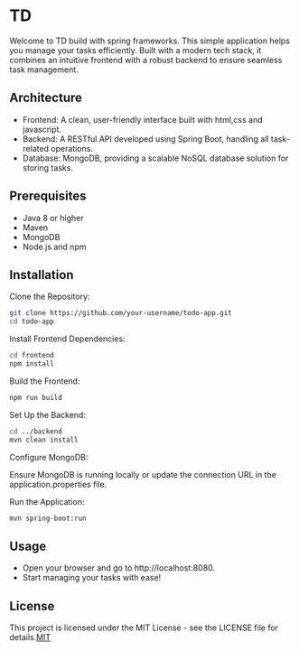 
# TD

Welcome to TD build with  spring frameworks. This simple application helps you manage your tasks efficiently. Built with a modern tech stack, it combines an intuitive frontend with a robust backend to ensure seamless task management.


## Architecture

- Frontend: A clean, user-friendly interface built with html,css and javascript.
- Backend: A RESTful API developed using Spring Boot, handling all task-related operations.
- Database: MongoDB, providing a scalable NoSQL database solution for storing tasks.
## Prerequisites

- Java 8 or higher
- Maven
- MongoDB
- Node.js and npm
## Installation

Clone the Repository:

```bash
git clone https://github.com/your-username/todo-app.git
cd todo-app
```
Install Frontend Dependencies:
```bash
cd frontend
npm install
```
Build the Frontend:
```bash
npm run build
```

Set Up the Backend:

```bash
cd ../backend
mvn clean install
```
Configure MongoDB:

Ensure MongoDB is running locally or update the connection URL in the application.properties file.

Run the Application:

```bash
mvn spring-boot:run
```
## Usage

- Open your browser and go to http://localhost:8080.
- Start managing your tasks with ease!


## License


This project is licensed under the MIT License - see the LICENSE file for details.[MIT](https://github.com/Jeethanxx01/library/blob/main/LICENSE)

